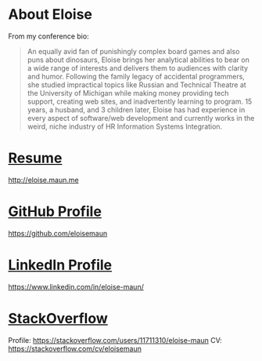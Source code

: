 # About Eloise

From my conference bio: 

> An equally avid fan of punishingly complex board games and also puns about dinosaurs, Eloise brings her analytical abilities to bear on a wide range of interests and delivers them to audiences with clarity and humor. Following the family legacy of accidental programmers, she studied impractical topics like Russian and Technical Theatre at the University of Michigan while making money providing tech support, creating web sites, and inadvertently learning to program. 15 years, a husband, and 3 children later, Eloise has had experience in every aspect of software/web development and currently works in the weird, niche industry of HR Information Systems Integration.

# [Resume](http://eloise.maun.me)

http://eloise.maun.me

# [GitHub Profile](https://github.com/eloisemaun)

https://github.com/eloisemaun

# [LinkedIn Profile](https://www.linkedin.com/in/eloise-maun/)

https://www.linkedin.com/in/eloise-maun/

# [StackOverflow](https://stackoverflow.com/users/11711310/eloise-maun)

Profile: https://stackoverflow.com/users/11711310/eloise-maun
CV: https://stackoverflow.com/cv/eloisemaun
